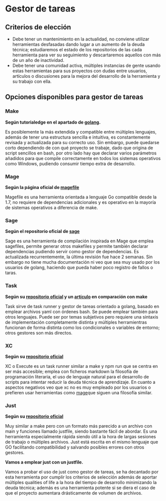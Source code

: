 # Gestor de tareas

## Criterios de elección
- Debe tener un mantenimiento en la actualidad, no conviene utilizar herramientas desfasadas dando lugar a un aumento de
la deuda técnica; estudiaremos el estado de los repositorios de las cada herramienta para ver su seguimiento y descartaremos aquellos con más de un año de inactividad.
- Debe tener una comunidad activa, múltiples instancias de gente usando estas herramientas para sus proyectos con dudas entre usuarios, 
artículos o discusiones para la mejora del desarrollo de la herramienta y su trabajo con ella.
## Opciones disponibles para gestor de tareas

### Make
**Según tutorialedge en el apartado de [golang](https://tutorialedge.net/golang/makefiles-for-go-developers/).**

Es posiblemente la más extendida y compatible entre múltiples lenguajes, además de tener una estructura sencilla e intuitiva, 
es constantemente revisada y actualizada para su correcto uso. 
Sin embargo, puede quedarse corto dependiendo de con qué proyecto se trabaje, dado que origina de script sencillos en bash, 
por otro lado hay que declarar varios parámetros añadidos para que compile correctamente en todos los sistemas operativos como Windows, pudiendo consumir tiempo extra de desarrollo.

### Mage
**Según la página oficial de [magefile](https://magefile.org/)**

Magefile es una herramienta orientada a lenguaje Go compatible desde la 1.7, no requiere de dependencias adicionales y es operativo en la mayoría de sistemas operativos a diferencia de make.

### Sage
**Según el repositorio oficial de [sage](https://github.com/einride/sage)**

Sage es una herramienta de compilación inspirada en Mage que emplea sagefiles, permite generar otros makefiles y permite también 
declarar dependencias pudiendo servir como gestor de dependencias. Es actualizada recurrentemente, la última revisión fue hace 2 semanas.
Sin embargo no tiene mucha documentación ni veo que sea muy usado por los usuarios de golang, haciendo que pueda haber poco registro de fallos o taras.

### Task
**Según su [repositorio oficial](https://github.com/go-task/task) y un [artículo](https://tsh.io/blog/taskfile-or-gnu-make-for-automation/) en comparación con make**

Task sirve de task runner y gestor de tareas orientado a golang, basado en emplear archivos yaml con órdenes bash. Se puede emplear también
para otros lenguajes. Puede ser por temas subjetivos pero requiere una sintaxis de implementación completamente distinta y 
múltiples herramientras funcionan de forma distinta como los condicionales o variables de entorno; otros gestores son más directos.

### XC
**Según su [repositorio oficial](https://github.com/joerdav/xc)**

XC o Execute es un task runner similar a make y npm run que se centra en ser más accesible; emplea con ficheros markdown la filosofía 
de programación literaria, el uso de lenguaje natural para el desarrollo de scripts para intentar reducir la deuda técnica de aprendizaje.
En cuanto a aspectos negativos veo que xc no es muy empleado por los usuarios o prefieren usar herramientas como [mage](https://www.reddit.com/r/golang/comments/12rmz4p/selfdocumenting_task_runner_define_tasks_in_the/)que siguen una filosofía similar.


### Just
**Según su [repositorio oficial](https://github.com/casey/just)**

Muy similar a make pero con un formato más parecido a un archivo con main y funciones llamado justfile, 
siendo bastante fácil de abordar. Es una herramienta especialmente rápida siendo útil a la hora de largas sesiones de trabajo o múltiples archivos. Just está escrita en el mismo lenguaje que GO facilitando compatibilidad y salvando posibles errores con otros gestores.


**Vamos a emplear just con un justfile.**

Vamos a probar el uso de just como gestor de tareas, se ha decantado por esta herramienta por cumplir los criterios de selección
además de aportar múltiples qualities of life a la hora del tiempo de desarrollo minimizando la deuda técnica; además es una 
herramienta potente si se diera el caso de que el proyecto aumentara drásticamente de volumen de archivos.